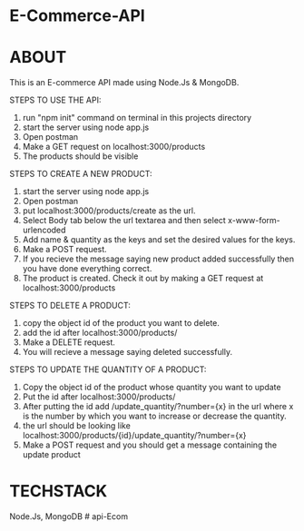 # E-Commerce-API



# ABOUT
This is an E-commerce API made using Node.Js & MongoDB. 

STEPS TO USE THE API:
1) run "npm init" command on terminal in this projects directory
2) start the server using node app.js
3) Open postman
4) Make a GET request on localhost:3000/products
5) The products should be visible

STEPS TO CREATE A NEW PRODUCT: 
1) start the server using node app.js
2) Open postman
3) put localhost:3000/products/create as the url. 
4) Select Body tab below the url textarea and then select x-www-form-urlencoded
5) Add name & quantity as the keys and set the desired values for the keys.
6) Make a POST request.
7) If you recieve the message saying new product added successfully then you have done everything correct.
8) The product is created. Check it out by making a GET request at localhost:3000/products

STEPS TO DELETE A PRODUCT:
1) copy the object id of the product you want to delete.
2) add the id after localhost:3000/products/
3) Make a DELETE request.
4) You will recieve a message saying deleted successfully.

STEPS TO UPDATE THE QUANTITY OF A PRODUCT:
1) Copy the object id of the product whose quantity you want to update
2) Put the id after localhost:3000/products/
3) After putting the id add /update_quantity/?number={x} in the url where x is the number by which you want to increase or decrease the quantity.
4) the url should be looking like localhost:3000/products/{id}/update_quantity/?number={x}
5) Make a POST request and you should get a message containing the update product


# TECHSTACK
Node.Js, MongoDB
#   a p i - E c o m  
 